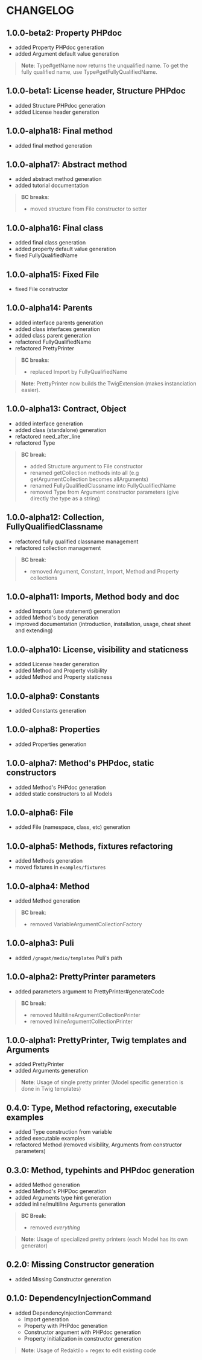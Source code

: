 # CHANGELOG

## 1.0.0-beta2: Property PHPdoc

* added Property PHPdoc generation
* added Argument default value generation

> **Note**: Type#getName now returns the unqualified name. To get the fully qualified
> name, use Type#getFullyQualifiedName.

## 1.0.0-beta1: License header, Structure PHPdoc

* added Structure PHPdoc generation
* added License header generation

## 1.0.0-alpha18: Final method

* added final method generation

## 1.0.0-alpha17: Abstract method

* added abstract method generation
* added tutorial documentation

> **BC breaks**:
>
> * moved structure from File constructor to setter

## 1.0.0-alpha16: Final class

* added final class generation
* added property default value generation
* fixed FullyQualifiedName

## 1.0.0-alpha15: Fixed File

* fixed File constructor

## 1.0.0-alpha14: Parents

* added interface parents generation
* added class interfaces generation
* added class parent generation
* refactored FullyQualifiedName
* refactored PrettyPrinter

> **BC breaks**:
>
> * replaced Import by FullyQualifiedName

> **Note**: PrettyPrinter now builds the TwigExtension (makes instanciation easier).

## 1.0.0-alpha13: Contract, Object

* added interface generation
* added class (standalone) generation
* refactored need_after_line
* refactored Type

> **BC break**:
>
> * added Structure argument to File constructor
> * renamed getCollection methods into all (e.g getArgumentCollection becomes allArguments)
> * renamed FullyQualifiedClassname into FullyQualifiedName
> * removed Type from Argument constructor parameters (give directly the type as a string)

## 1.0.0-alpha12: Collection, FullyQualifiedClassname

* refactored fully qualified classname management
* refactored collection management

> **BC break**:
>
> * removed Argument, Constant, Import, Method and Property collections

## 1.0.0-alpha11: Imports, Method body and doc

* added Imports (use statement) generation
* added Method's body generation
* improved documentation (introduction, installation, usage, cheat sheet and extending)

## 1.0.0-alpha10: License, visibility and staticness

* added License header generation
* added Method and Property visibility
* added Method and Property staticness

## 1.0.0-alpha9: Constants

* added Constants generation

## 1.0.0-alpha8: Properties

* added Properties generation

## 1.0.0-alpha7: Method's PHPdoc, static constructors

* added Method's PHPdoc generation
* added static constructors to all Models

## 1.0.0-alpha6: File

* added File (namespace, class, etc) generation

## 1.0.0-alpha5: Methods, fixtures refactoring

* added Methods generation
* moved fixtures in `examples/fixtures`

## 1.0.0-alpha4: Method

* added Method generation

> **BC break**:
>
> * removed VariableArgumentCollectionFactory

## 1.0.0-alpha3: Puli

* added `/gnugat/medio/templates` Puli's path

## 1.0.0-alpha2: PrettyPrinter parameters

* added parameters argument to PrettyPrinter#generateCode

> **BC break**:
>
> * removed MultilineArgumentCollectionPrinter
> * removed InlineArgumentCollectionPrinter

## 1.0.0-alpha1: PrettyPrinter, Twig templates and Arguments

* added PrettyPrinter
* added Arguments generation

> **Note**: Usage of single pretty printer (Model specific generation is done in Twig templates)

## 0.4.0: Type, Method refactoring, executable examples

* added Type construction from variable
* added executable examples
* refactored Method (removed visibility, Arguments from constructor parameters)

## 0.3.0: Method, typehints and PHPdoc generation

* added Method generation
* added Method's PHPDoc generation
* added Arguments type hint generation
* added inline/multiline Arguments generation

> **BC Break**:
>
> * removed _everything_

> **Note**: Usage of specialized pretty printers (each Model has its own generator)

## 0.2.0: Missing Constructor generation

* added Missing Constructor generation

## 0.1.0: DependencyInjectionCommand

* added DependencyInjectionCommand:
    * Import generation
    * Property with PHPdoc generation
    * Constructor argument with PHPdoc generation
    * Property initialization in constructor generation

> **Note**: Usage of Redaktilo + regex to edit existing code
